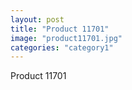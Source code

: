 ```yaml
---
layout: post
title: "Product 11701"
image: "product11701.jpg"
categories: "category1"
---
```

Product 11701
